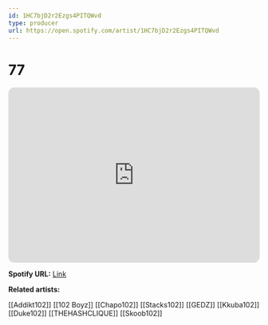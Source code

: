 ```yaml
---
id: 1HC7bjD2r2Ezgs4PITQWvd
type: producer
url: https://open.spotify.com/artist/1HC7bjD2r2Ezgs4PITQWvd
---
```

# 77

<iframe style="border-radius:12px" src="https://open.spotify.com/embed/artist/1HC7bjD2r2Ezgs4PITQWvd" width="100%" height="352" frameBorder="0" allowfullscreen="" allow="autoplay; clipboard-write; encrypted-media; fullscreen; picture-in-picture" loading="lazy"></iframe>

**Spotify URL:** [Link](https://open.spotify.com/artist/1HC7bjD2r2Ezgs4PITQWvd)

**Related artists:**

[[Addikt102]]
[[102 Boyz]]
[[Chapo102]]
[[Stacks102]]
[[GEDZ]]
[[Kkuba102]]
[[Duke102]]
[[THEHASHCLIQUE]]
[[Skoob102]]
